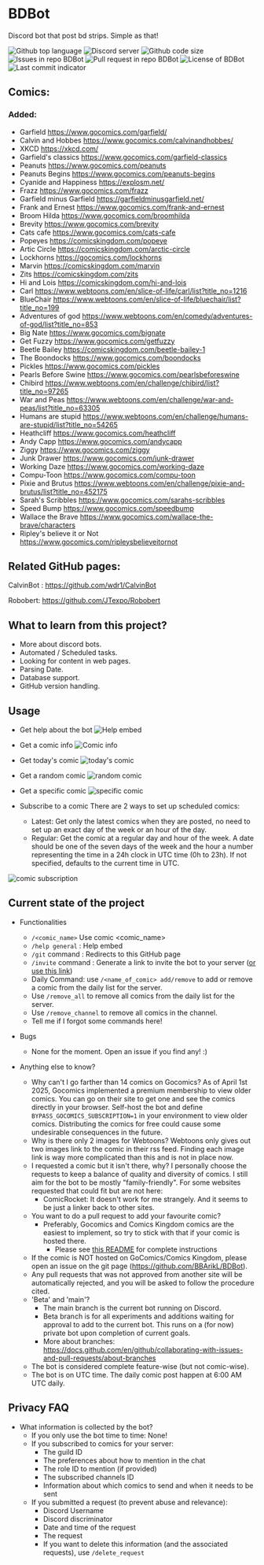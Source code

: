 # BDBot

Discord bot that post bd strips. Simple as that!

<img src="https://img.shields.io/github/languages/top/BBArikL/BDBot" alt="Github top language"/>
<img src="https://img.shields.io/discord/982838016945033247" alt="Discord server">
<img src="https://img.shields.io/github/languages/code-size/BBArikL/BDBot" alt="Github code size">
<img src="https://img.shields.io/github/issues/BBArikL/BDBot" alt="Issues in repo BDBot">
<img src="https://img.shields.io/github/issues-pr/BBArikL/BDBot" alt="Pull request in repo BDBot">
<img src="https://img.shields.io/github/license/BBArikL/BDBot" alt="License of BDBot">
<img src="https://img.shields.io/github/last-commit/BBArikL/BDBot" alt="Last commit indicator">

## Comics:
### Added:
- Garfield https://www.gocomics.com/garfield/
- Calvin and Hobbes https://www.gocomics.com/calvinandhobbes/
- XKCD https://xkcd.com/
- Garfield's classics https://www.gocomics.com/garfield-classics
- Peanuts https://www.gocomics.com/peanuts
- Peanuts Begins https://www.gocomics.com/peanuts-begins
- Cyanide and Happiness https://explosm.net/
- Frazz https://www.gocomics.com/frazz
- Garfield minus Garfield https://garfieldminusgarfield.net/
- Frank and Ernest https://www.gocomics.com/frank-and-ernest
- Broom Hilda https://www.gocomics.com/broomhilda
- Brevity https://www.gocomics.com/brevity
- Cats cafe https://www.gocomics.com/cats-cafe
- Popeyes https://comicskingdom.com/popeye
- Artic Circle https://comicskingdom.com/arctic-circle
- Lockhorns https://gocomics.com/lockhorns
- Marvin https://comicskingdom.com/marvin
- Zits https://comicskingdom.com/zits
- Hi and Lois https://comicskingdom.com/hi-and-lois
- Carl https://www.webtoons.com/en/slice-of-life/carl/list?title_no=1216
- BlueChair https://www.webtoons.com/en/slice-of-life/bluechair/list?title_no=199
- Adventures of god https://www.webtoons.com/en/comedy/adventures-of-god/list?title_no=853
- Big Nate https://www.gocomics.com/bignate
- Get Fuzzy https://www.gocomics.com/getfuzzy
- Beetle Bailey https://comicskingdom.com/beetle-bailey-1
- The Boondocks https://www.gocomics.com/boondocks
- Pickles https://www.gocomics.com/pickles
- Pearls Before Swine https://www.gocomics.com/pearlsbeforeswine
- Chibird https://www.webtoons.com/en/challenge/chibird/list?title_no=97265
- War and Peas https://www.webtoons.com/en/challenge/war-and-peas/list?title_no=63305
- Humans are stupid https://www.webtoons.com/en/challenge/humans-are-stupid/list?title_no=54265
- Heathcliff https://www.gocomics.com/heathcliff
- Andy Capp https://www.gocomics.com/andycapp
- Ziggy https://www.gocomics.com/ziggy 
- Junk Drawer https://www.gocomics.com/junk-drawer
- Working Daze https://www.gocomics.com/working-daze
- Compu-Toon https://www.gocomics.com/compu-toon
- Pixie and Brutus https://www.webtoons.com/en/challenge/pixie-and-brutus/list?title_no=452175
- Sarah's Scribbles https://www.gocomics.com/sarahs-scribbles
- Speed Bump https://www.gocomics.com/speedbump
- Wallace the Brave https://www.gocomics.com/wallace-the-brave/characters
- Ripley's believe it or Not https://www.gocomics.com/ripleysbelieveitornot

## Related GitHub pages: 
CalvinBot : https://github.com/wdr1/CalvinBot

Robobert: https://github.com/JTexpo/Robobert

## What to learn from this project?
- More about discord bots.
- Automated / Scheduled tasks.
- Looking for content in web pages.
- Parsing Date.
- Database support.
- GitHub version handling.

## Usage
- Get help about the bot
![Help embed](https://github.com/BBArikL/BDBot/blob/assets/help.png)

- Get a comic info
![Comic info](https://github.com/BBArikL/BDBot/blob/assets/comic-info.png)

- Get today's comic
![today's comic](https://github.com/BBArikL/BDBot/blob/assets/comic-demo-1.png)

- Get a random comic
![random comic](https://github.com/BBArikL/BDBot/blob/assets/comic-demo-2.png)

- Get a specific comic
![specific comic](https://github.com/BBArikL/BDBot/blob/assets/comic-demo-3.png)

- Subscribe to a comic
There are 2 ways to set up scheduled comics: 
  - Latest: Get only the latest comics when they are posted, no need to set up an exact day of the week or an hour of the day.
  - Regular: Get the comic at a regular day and hour of the week. A date should be one of the seven days of the week and the hour a number representing the time in a 24h clock in UTC time (0h to 23h). If not specified, defaults to the current time in UTC.

![comic subscription](https://github.com/BBArikL/BDBot/blob/assets/comic-demo-4.png)



## Current state of the project
- Functionalities
  - `/<comic_name>` Use comic <comic_name>
  - `/help general` : Help embed
  - `/git` command : Redirects to this GitHub page
  - `/invite` command : Generate a link to invite the bot to your server ([or use this link](https://discord.com/api/oauth2/authorize?client_id=807780409362481163&permissions=0&scope=bot))
  - Daily Command: use `/<name_of_comic> add/remove` to add or remove a comic from the daily list for the server.
  - Use `/remove_all` to remove all comics from the daily list for the server.
  - Use `/remove_channel` to remove all comics in the channel.
  - Tell me if I forgot some commands here!

- Bugs
  - None for the moment. Open an issue if you find any! :)
 
- Anything else to know?
  - Why can't I go farther than 14 comics on Gocomics? As of April 1st 2025, Gocomics implemented a premium membership to view older comics. You can go on their site to get one and see the comics directly in your browser. Self-host the bot and define `BYPASS_GOCOMICS_SUBSCRIPTION=1` in your environment to view older comics. Distributing the comics for free could cause some undesirable consequences in the future.
  - Why is there only 2 images for Webtoons? Webtoons only gives out two images link to the comic in their rss feed. Finding each image link is way more complicated than this and is not in place now.
  - I requested a comic but it isn't there, why? I personally choose the requests to keep a balance of quality and diversity of comics. I still aim for the bot to be mostly "family-friendly". For some websites requested that could fit but are not here:
    - ComicRocket: It doesn't work for me strangely. And it seems to be just a linker back to other sites.
  - You want to do a pull request to add your favourite comic? 
    - Preferably, Gocomics and Comics Kingdom comics are the easiest to implement, so try to stick with that if your comic is hosted there. 
      - Please see [this README](bdbot/misc/ADD_COMIC.md) for complete instructions
  - If the comic is NOT hosted on GoComics/Comics Kingdom, please open an issue on the git page (https://github.com/BBArikL/BDBot). 
  - Any pull requests that was not approved from another site will be automatically rejected, and you will be asked to follow the procedure cited.
  - 'Beta' and 'main'?
    - The main branch is the current bot running on Discord.
    - Beta branch is for all experiments and additions waiting for approval to add to the current bot. This runs on a (for now) private bot upon completion of current goals.
    - More about branches: https://docs.github.com/en/github/collaborating-with-issues-and-pull-requests/about-branches
  - The bot is considered complete feature-wise (but not comic-wise).
  - The bot is on UTC time. The daily comic post happen at 6:00 AM UTC daily.

## Privacy FAQ
- What information is collected by the bot?
  - If you only use the bot time to time: None!
  - If you subscribed to comics for your server:
    - The guild ID
    - The preferences about how to mention in the chat
    - The role ID to mention (if provided)
    - The subscribed channels ID
    - Information about which comics to send and when it needs to be sent
  - If you submitted a request (to prevent abuse and relevance):
    - Discord Username
    - Discord discriminator
    - Date and time of the request
    - The request
    - If you want to delete this information (and the associated requests), use `/delete_request`


